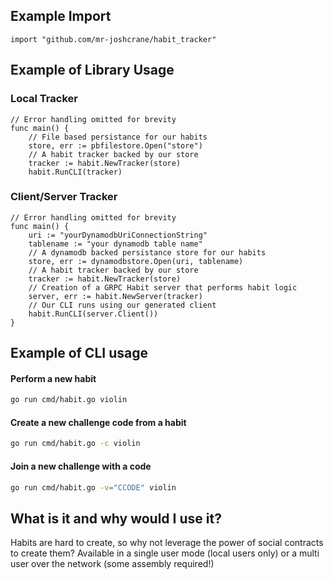 ## Example Import

```golang
import "github.com/mr-joshcrane/habit_tracker"
```

## Example of Library Usage
### Local Tracker
```golang
// Error handling omitted for brevity
func main() {
	// File based persistance for our habits
    store, err := pbfilestore.Open("store")
	// A habit tracker backed by our store
    tracker := habit.NewTracker(store)
	habit.RunCLI(tracker)
```


### Client/Server Tracker
```golang
// Error handling omitted for brevity
func main() {
	uri := "yourDynamodbUriConnectionString"
	tablename := "your dynamodb table name"
	// A dynamodb backed persistance store for our habits
	store, err := dynamodbstore.Open(uri, tablename)
	// A habit tracker backed by our store
	tracker := habit.NewTracker(store)
    // Creation of a GRPC Habit server that performs habit logic
	server, err := habit.NewServer(tracker)
    // Our CLI runs using our generated client
	habit.RunCLI(server.Client())
}
```


## Example of CLI usage
#### Perform a new habit
```bash
go run cmd/habit.go violin
```

#### Create a new challenge code from a habit
```bash
go run cmd/habit.go -c violin
```
#### Join a new challenge with a code
```bash
go run cmd/habit.go -v="CCODE" violin
```
## What is it and why would I use it?

Habits are hard to create, so why not leverage the power of social contracts to create them? Available in a single user mode (local users only) or a multi user over the network (some assembly required!)